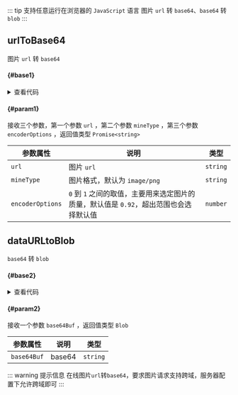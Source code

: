 <script setup>
import { useAddNumInOutlineLabel } from '../../.vitepress/utils/createElement.ts'
useAddNumInOutlineLabel(2)

import urlToBase64 from './urlToBase64.vue'
import dataURLtoBlob from './dataURLtoBlob.vue'
</script>

::: tip 支持任意运行在浏览器的 `JavaScript` 语言
图片 `url` 转 `base64`、`base64` 转 `blob`
:::

## urlToBase64

图片 `url` 转 `base64`

<div class="pure-border">

#### <divider-base /> {#base1}

<urlToBase64 />

<details>

<summary>查看代码</summary>

<<< @/utils/base64Conver/urlToBase64.vue

</details>

#### <divider-param /> {#param1}

接收三个参数，第一个参数 `url` ，第二个参数 `mineType` ，第三个参数 `encoderOptions` ，返回值类型 `Promise<string>`

| **参数属性**     | **说明**                                                                               | **类型** |
| ---------------- | -------------------------------------------------------------------------------------- | -------- |
| `url`            | 图片 `url`                                                                             | `string` |
| `mineType`       | 图片格式，默认为 `image/png`                                                           | `string` |
| `encoderOptions` | `0` 到 `1` 之间的取值，主要用来选定图片的质量，默认值是 `0.92`，超出范围也会选择默认值 | `number` |

</div>

## dataURLtoBlob

`base64` 转 `blob`

<div class="pure-border">

#### <divider-base /> {#base2}

<ClientOnly>
  <dataURLtoBlob />
</ClientOnly>

<details>

<summary>查看代码</summary>

<<< @/utils/base64Conver/dataURLtoBlob.vue

</details>

#### <divider-param /> {#param2}

接收一个参数 `base64Buf` ，返回值类型 `Blob`

| **参数属性** | **说明** | **类型** |
| ------------ | -------- | -------- |
| `base64Buf`  | base64   | `string` |

</div>

::: warning 提示信息
在线图片`url`转`base64`，要求图片请求支持跨域，服务器配置下允许跨域即可
:::
